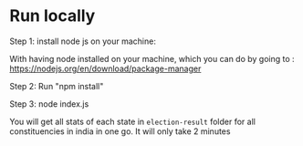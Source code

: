 # Run locally

Step 1: install node js on your machine:

With having node installed on your machine, which you can do by going to :
https://nodejs.org/en/download/package-manager

Step 2: Run "npm install"

Step 3: node index.js

You will get all stats of each state in `election-result` folder for all constituencies in india in one go. It will only take 2 minutes